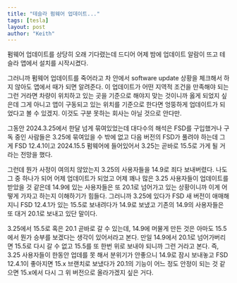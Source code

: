 ```yaml
---
title: "테슬라 펌웨어 업데이트..."
tags: [tesla]
layout: post
author: "Keith"
---
```


펌웨어 업데이트를 상당히 오래 기다렸는데 드디어 어제 밤에 업데이트 알람이 뜨고 테슬라 앱에서 설치를 시작시켰다.

그러니까 펌웨어 업데이트를 죽어라고 차 안에서 software update 상황을 체크해서 하지 않아도 앱에서 때가 되면 알려준다. 이 업데이트가 어떤 지역적 조건을 만족해야 되는 그런 거라면 차량이 위치하고 있는 곳을 기준으로 해야지 맞는 것이니까 옳게 되었지 싶은데 그게 아니고 앱이 구동되고 있는 위치를 기준으로 한다면 엉뚱하게 업데이트가 되었다고 볼 수 있겠지. 이것도 구분 못하는 회사는 아닐 것으로 안다만.

그동안 2024.3.25에서 한달 넘게 묶여있었는데 대다수의 해석은 FSD를 구입했거나 구독 중인 사람들은 3.25에 묶여있을 수 밖에 없고 다음 버전의 FSD가 풀려야 하는데 그게 FSD 12.4.1이고 2024.15.5 펌웨어에 들어있어서 3.25는 곧바로 15.5로 가게 될 거라는 전망을 했다.

그런데 뭔가 사정이 여의치 않았는지 3.25의 사용자들을 14.9로 죄다 보내버렸다. 나도 그 중 하나가 되어 어제 업데이트가 되었고 어제 꽤나 많은 3.25 사용자들이 업데이트를 받았을 것 같은데 14.9에 있는 사용자들은 또 20.1로 넘어가고 있는 상황이니까 이게 어떻게 가자고 하는지 이해하기가 힘들다. 그러니까 3.25에 있다가 FSD 새 버전이 애매해지니 FSD 12.4.1가 있는 15.5로 보내려다가 14.9로 보냈고 기존의 14.9의 사용자들은 또 대거 20.1로 보내고 있단 말이다.

3.25에서 15.5로 혹은 20.1 곧바로 갈 수 있는데, 14.9에 머물게 만든 것은 아마도 15.5에서 뭔가 승부를 보겠다는 생각이 있어서라고 본다. 만일 14.9에서 20.1로 넘어가버리면 15.5로 다시 갈 수 없고 15.5를 또 한번 위로 보내야 되니까 그런 거라고 본다. 즉, 3.25 사용자들이 한동안 업데를 못 해서 분위기가 안좋으니 14.9로 잠시 보내놓고 FSD 12.4.1이 좋아지면 15.x 브랜치로 보냈다가 20.1의 기능이 어느 정도 안정이 되는 것 같으면 15.x에서 다시 그 위 버전으로 올라가겠지 싶은 거다.

